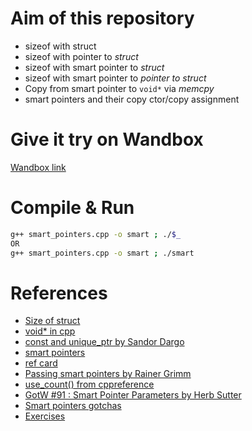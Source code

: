 # Aim of this repository
+ sizeof with struct
+ sizeof with pointer to _struct_
+ sizeof with smart pointer to _struct_
+ sizeof with smart pointer to _pointer to struct_
+ Copy from smart pointer to `void*` via _memcpy_
+ smart pointers and their copy ctor/copy assignment


# Give it try on Wandbox
[Wandbox link](https://wandbox.org/permlink/YqVUGvU4boTvVAuZ)


# Compile & Run
```bash
g++ smart_pointers.cpp -o smart ; ./$_
OR
g++ smart_pointers.cpp -o smart ; ./smart
```

# References
+ [Size of struct](https://www.geeksforgeeks.org/is-sizeof-for-a-struct-equal-to-the-sum-of-sizeof-of-each-member/)
+ [void* in cpp](https://www.geeksforgeeks.org/void-pointer-c-cpp/)
+ [const and unique_ptr by Sandor Dargo](https://dev.to/sandordargo/const-and-smart-pointers-1hn1)
+ [smart pointers](https://medium.com/codex/everything-you-need-to-know-about-smart-pointers-in-c-3a92c9dcd532)
+ [ref card](https://www.cppstories.com/2021/smart-ptr-ref-card/)
+ [Passing smart pointers by Rainer Grimm](https://www.modernescpp.com/index.php/c-core-guidelines-passing-smart-pointer)
+ [use_count() from cppreference](https://en.cppreference.com/w/cpp/memory/shared_ptr/use_count)
+ [GotW #91 : Smart Pointer Parameters by Herb Sutter](https://herbsutter.com/2013/06/05/gotw-91-solution-smart-pointer-parameters/)
+ [Smart pointers gotchas](https://www.cppstories.com/2013/02/smart-pointers-gotchas/)
+ [Exercises](https://www.demo2s.com/cpp/cpp-smart-pointers-exercise-1.html)
